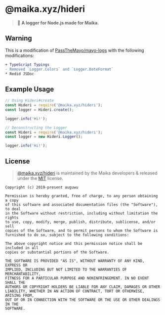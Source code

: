 # @maika.xyz/hideri
> :pencil: **A logger for Node.js made for Maika.**

## Warning
This is a modification of [PassTheMayo/mayo-logs](https://github.com/PassTheMayo/mayo-logs) with the following modifications:

```diff
+ TypeScript Typings
- Removed `Logger.Colors` and `Logger.DateFormat`
* Redid JSDoc
```

## Example Usage
```js
// Using Hideri#create
const Hideri = require('@maika.xyz/hideri');
const logger = Hideri.create();

logger.info('Hi!');
```

```js
// Deconstructing the Logger
const Hideri = require('@maika.xyz/hideri');
const logger = new Hideri.Logger();

logger.info('Hi!');
```

## License
> [@maika.xyz/hideri](https://github.com/MaikaBot/hideri) is maintained by the Maika developers & released under the [MIT](https://github.com/MaikaBot/hideri/blob/master/LICENSE) license.

```
Copyright (c) 2019-present auguwu

Permission is hereby granted, free of charge, to any person obtaining a copy
of this software and associated documentation files (the "Software"), to deal
in the Software without restriction, including without limitation the rights
to use, copy, modify, merge, publish, distribute, sublicense, and/or sell
copies of the Software, and to permit persons to whom the Software is
furnished to do so, subject to the following conditions:

The above copyright notice and this permission notice shall be included in all
copies or substantial portions of the Software.

THE SOFTWARE IS PROVIDED "AS IS", WITHOUT WARRANTY OF ANY KIND, EXPRESS OR
IMPLIED, INCLUDING BUT NOT LIMITED TO THE WARRANTIES OF MERCHANTABILITY,
FITNESS FOR A PARTICULAR PURPOSE AND NONINFRINGEMENT. IN NO EVENT SHALL THE
AUTHORS OR COPYRIGHT HOLDERS BE LIABLE FOR ANY CLAIM, DAMAGES OR OTHER
LIABILITY, WHETHER IN AN ACTION OF CONTRACT, TORT OR OTHERWISE, ARISING FROM,
OUT OF OR IN CONNECTION WITH THE SOFTWARE OR THE USE OR OTHER DEALINGS IN THE
SOFTWARE.
```